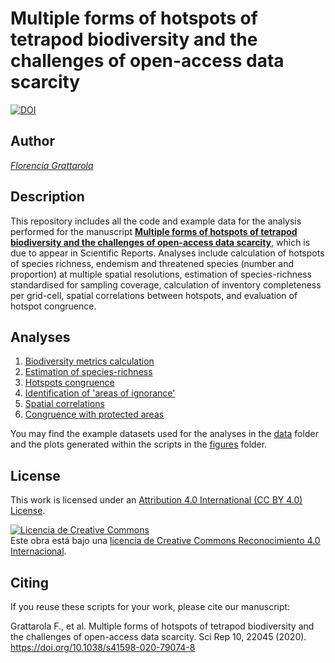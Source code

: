 # Multiple forms of hotspots of tetrapod biodiversity and the challenges of open-access data scarcity

[![DOI](https://zenodo.org/badge/DOI/10.5281/zenodo.4327295.svg)](https://doi.org/10.5281/zenodo.4327295)


## Author
[*Florencia Grattarola*](mailto:flograttarola@gmail.com)

## Description
This repository includes all the code and example data for the analysis performed for the manuscript [**Multiple forms of hotspots of tetrapod biodiversity and the challenges of open-access data scarcity**](https://rdcu.be/ccjpm ), which is due to appear in Scientific Reports. Analyses include calculation of hotspots of species richness, endemism and threatened species (number and proportion) at multiple spatial resolutions, estimation of species-richness standardised for sampling coverage, calculation of inventory completeness per grid-cell, spatial correlations between hotspots, and evaluation of hotspot congruence.

## Analyses
1. [Biodiversity metrics calculation](R/01_biodiversity_metrics_calculation.R)
2. [Estimation of species-richness](R/02_estimation_of_species-richness.R)
3. [Hotspots congruence](R/03_hotspots_congruence.R)
4. [Identification of 'areas of ignorance'](R/04_identification_of_areas_of_ignorance.R)
5. [Spatial correlations](R/05_spatial_correlations.R)
6. [Congruence with protected areas](R/06_congruence_with_protected_areas.R)

You may find the example datasets used for the analyses in the [data](data/) folder and the plots generated within the scripts in the [figures](figures/) folder.


## License
This work is licensed under an [Attribution 4.0 International (CC BY 4.0) License](https://creativecommons.org/licenses/by/4.0/).

<a rel="license" href="http://creativecommons.org/licenses/by/4.0/"><img alt="Licencia de Creative Commons" style="border-width:0" src="https://i.creativecommons.org/l/by/4.0/80x15.png" /></a><br />Este obra está bajo una <a rel="license" href="http://creativecommons.org/licenses/by/4.0/">licencia de Creative Commons Reconocimiento 4.0 Internacional</a>.

## Citing
If you reuse these scripts for your work, please cite our manuscript: 

Grattarola F., et al. Multiple forms of hotspots of tetrapod biodiversity and the challenges of open-access data scarcity. Sci Rep 10, 22045 (2020). https://doi.org/10.1038/s41598-020-79074-8

